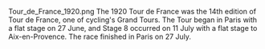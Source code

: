 Tour_de_France_1920.png The 1920 Tour de France was the 14th edition of Tour de France, one of cycling's Grand Tours. The Tour began in Paris with a flat stage on 27 June, and Stage 8 occurred on 11 July with a flat stage to Aix-en-Provence. The race finished in Paris on 27 July.
